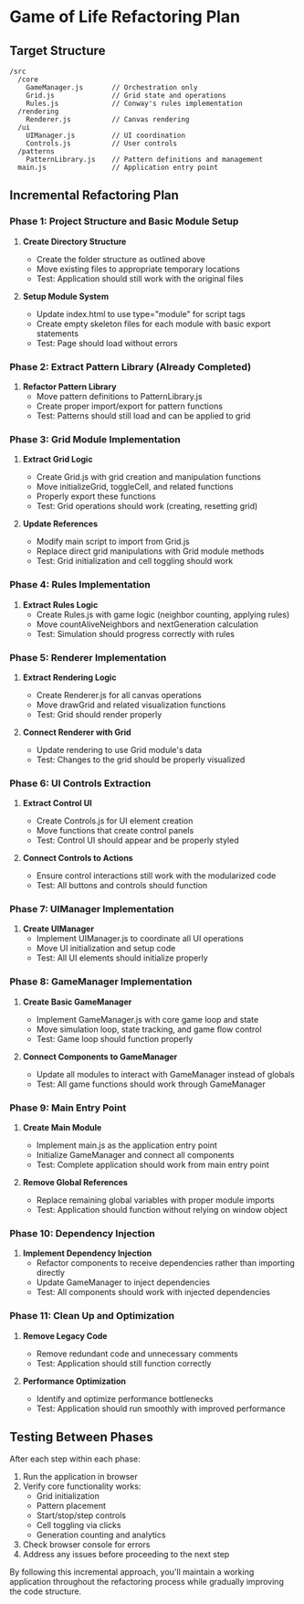# Game of Life Refactoring Plan

## Target Structure
```
/src
  /core
    GameManager.js       // Orchestration only
    Grid.js              // Grid state and operations
    Rules.js             // Conway's rules implementation
  /rendering
    Renderer.js          // Canvas rendering
  /ui
    UIManager.js         // UI coordination
    Controls.js          // User controls
  /patterns
    PatternLibrary.js    // Pattern definitions and management
  main.js                // Application entry point
```

## Incremental Refactoring Plan

### Phase 1: Project Structure and Basic Module Setup
1. **Create Directory Structure**
   - Create the folder structure as outlined above
   - Move existing files to appropriate temporary locations
   - Test: Application should still work with the original files

2. **Setup Module System**
   - Update index.html to use type="module" for script tags
   - Create empty skeleton files for each module with basic export statements
   - Test: Page should load without errors

### Phase 2: Extract Pattern Library (Already Completed)
1. **Refactor Pattern Library**
   - Move pattern definitions to PatternLibrary.js
   - Create proper import/export for pattern functions
   - Test: Patterns should still load and can be applied to grid

### Phase 3: Grid Module Implementation
1. **Extract Grid Logic**
   - Create Grid.js with grid creation and manipulation functions
   - Move initializeGrid, toggleCell, and related functions
   - Properly export these functions
   - Test: Grid operations should work (creating, resetting grid)

2. **Update References**
   - Modify main script to import from Grid.js
   - Replace direct grid manipulations with Grid module methods
   - Test: Grid initialization and cell toggling should work

### Phase 4: Rules Implementation
1. **Extract Rules Logic**
   - Create Rules.js with game logic (neighbor counting, applying rules)
   - Move countAliveNeighbors and nextGeneration calculation
   - Test: Simulation should progress correctly with rules

### Phase 5: Renderer Implementation
1. **Extract Rendering Logic**
   - Create Renderer.js for all canvas operations
   - Move drawGrid and related visualization functions
   - Test: Grid should render properly

2. **Connect Renderer with Grid**
   - Update rendering to use Grid module's data
   - Test: Changes to the grid should be properly visualized

### Phase 6: UI Controls Extraction
1. **Extract Control UI**
   - Create Controls.js for UI element creation
   - Move functions that create control panels
   - Test: Control UI should appear and be properly styled

2. **Connect Controls to Actions**
   - Ensure control interactions still work with the modularized code
   - Test: All buttons and controls should function

### Phase 7: UIManager Implementation
1. **Create UIManager**
   - Implement UIManager.js to coordinate all UI operations
   - Move UI initialization and setup code
   - Test: All UI elements should initialize properly

### Phase 8: GameManager Implementation
1. **Create Basic GameManager**
   - Implement GameManager.js with core game loop and state
   - Move simulation loop, state tracking, and game flow control
   - Test: Game loop should function properly

2. **Connect Components to GameManager**
   - Update all modules to interact with GameManager instead of globals
   - Test: All game functions should work through GameManager

### Phase 9: Main Entry Point
1. **Create Main Module**
   - Implement main.js as the application entry point
   - Initialize GameManager and connect all components
   - Test: Complete application should work from main entry point

2. **Remove Global References**
   - Replace remaining global variables with proper module imports
   - Test: Application should function without relying on window object

### Phase 10: Dependency Injection
1. **Implement Dependency Injection**
   - Refactor components to receive dependencies rather than importing directly
   - Update GameManager to inject dependencies
   - Test: All components should work with injected dependencies

### Phase 11: Clean Up and Optimization
1. **Remove Legacy Code**
   - Remove redundant code and unnecessary comments
   - Test: Application should still function correctly

2. **Performance Optimization**
   - Identify and optimize performance bottlenecks
   - Test: Application should run smoothly with improved performance

## Testing Between Phases
After each step within each phase:
1. Run the application in browser
2. Verify core functionality works:
   - Grid initialization
   - Pattern placement
   - Start/stop/step controls
   - Cell toggling via clicks
   - Generation counting and analytics
3. Check browser console for errors
4. Address any issues before proceeding to the next step

By following this incremental approach, you'll maintain a working application throughout the refactoring process while gradually improving the code structure.